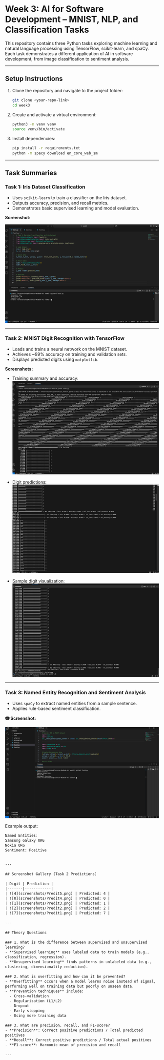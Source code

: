 # Week 3: AI for Software Development – MNIST, NLP, and Classification Tasks

This repository contains three Python tasks exploring machine learning and natural language processing using TensorFlow, scikit-learn, and spaCy. Each task demonstrates a different application of AI in software development, from image classification to sentiment analysis.

---

## Setup Instructions

1. Clone the repository and navigate to the project folder:
   ```bash
   git clone <your-repo-link>
   cd week3
   ```

2. Create and activate a virtual environment:
   ```bash
   python3 -m venv venv
   source venv/bin/activate
   ```

3. Install dependencies:
   ```bash
   pip install -r requirements.txt
   python -m spacy download en_core_web_sm
   ```

---

##  Task Summaries

### Task 1: Iris Dataset Classification
- Uses `scikit-learn` to train a classifier on the Iris dataset.
- Outputs accuracy, precision, and recall metrics.
- Demonstrates basic supervised learning and model evaluation.

**Screenshot:**

![Task 1 Output](screenshots/Task1.png)

---

### Task 2: MNIST Digit Recognition with TensorFlow
- Loads and trains a neural network on the MNIST dataset.
- Achieves ~99% accuracy on training and validation sets.
- Displays predicted digits using `matplotlib`.

**Screenshots:**

- Training summary and accuracy:
  ![Training Summary](screenshots/Task2a.png)

- Digit predictions:
  ![Predicted Digits](screenshots/Task2b.png)

- Sample digit visualization:
  ![Digit Sample](screenshots/Task2c.png)

---

### Task 3: Named Entity Recognition and Sentiment Analysis
- Uses `spaCy` to extract named entities from a sample sentence.
- Applies rule-based sentiment classification.

**📷 Screenshot:**

![Task 3 Output](screenshots/Task3.png)

Example output:
```
Named Entities:
Samsung Galaxy ORG
Nokia ORG
Sentiment: Positive
```
```

---

## Screenshot Gallery (Task 2 Predictions)

| Digit | Prediction |
|-------|------------|
| ![4](screenshots/Predit5.png) | Predicted: 4 |
| ![0](screenshots/Predit4.png) | Predicted: 0 |
| ![1](screenshots/Predit3.png) | Predicted: 1 |
| ![2](screenshots/Predit2.png) | Predicted: 2 |
| ![7](screenshots/Predit1.png) | Predicted: 7 |

---

## Theory Questions

### 1. What is the difference between supervised and unsupervised learning?
- **Supervised learning** uses labeled data to train models (e.g., classification, regression).
- **Unsupervised learning** finds patterns in unlabeled data (e.g., clustering, dimensionality reduction).

### 2. What is overfitting and how can it be prevented?
- **Overfitting** occurs when a model learns noise instead of signal, performing well on training data but poorly on unseen data.
- **Prevention techniques** include:
  - Cross-validation
  - Regularization (L1/L2)
  - Dropout
  - Early stopping
  - Using more training data

### 3. What are precision, recall, and F1-score?
- **Precision**: Correct positive predictions / Total predicted positives  
- **Recall**: Correct positive predictions / Total actual positives  
- **F1-score**: Harmonic mean of precision and recall

---

